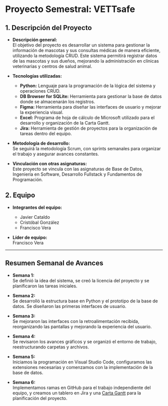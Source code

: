 # Proyecto Semestral: VETTsafe

## 1. Descripción del Proyecto
- **Descripción general:**  
El objetivo del proyecto es desarrollar un sistema para gestionar la información de mascotas y sus consultas médicas de manera eficiente, utilizando la metodología CRUD. Este sistema permitirá registrar datos de las mascotas y sus dueños, mejorando la administración en clínicas veterinarias y centros de salud animal.

- **Tecnologías utilizadas:**  
  - **Python:** Lenguaje para la programación de la lógica del sistema y operaciones CRUD.  
  - **DB Browser for SQLite:** Herramienta para gestionar la base de datos donde se almacenarán los registros.  
  - **Figma:** Herramienta para diseñar las interfaces de usuario y mejorar la experiencia visual.
  - **Excel:** Programa de hoja de cálculo de Microsoft utilizado para el desarrollo y organización de la Carta Gantt.
  - **Jira:** Herramienta de gestión de proyectos para la organización de tareas dentro del equipo.

- **Metodología de desarrollo:**  
  Se seguirá la metodología Scrum, con sprints semanales para organizar el trabajo y asegurar avances constantes.

- **Vinculación con otras asignaturas:**  
  Este proyecto se vincula con las asignaturas de Base de Datos, Ingeniería en Software, Desarrollo Fullstack y Fundamentos de Programación.

## 2. Equipo
- **Integrantes del equipo:**  
  - Javier Cataldo  
  - Cristóbal González  
  - Francisco Vera

- **Líder de equipo:**  
  Francisco Vera

---

## Resumen Semanal de Avances

- **Semana 1:**  
  Se definió la idea del sistema, se creó la licencia del proyecto y se planificaron las tareas iniciales.

- **Semana 2:**  
  Se desarrolló la estructura base en Python y el prototipo de la base de datos. Se diseñaron las primeras interfaces de usuario.

- **Semana 3:**  
  Se mejoraron las interfaces con la retroalimentación recibida, reorganizando las pantallas y mejorando la experiencia del usuario.

- **Semana 4:**  
  Se revisaron los avances gráficos y se organizó el entorno de trabajo, reestructurando carpetas y archivos.

- **Semana 5:**  
  Iniciamos la programación en Visual Studio Code, configuramos las extensiones necesarias y comenzamos con la implementación de la base de datos.

- **Semana 6:**  
  Implementamos ramas en GitHub para el trabajo independiente del equipo, y creamos un tablero en Jira y una [Carta Gantt](https://docs.google.com/spreadsheets/d/1c3QkWdsqGV5yM9EpvRcGAK7bTbtyMJmF/edit?usp=sharing&ouid=117040996252373578955&rtpof=true&sd=true) para la planificación del proyecto. 

